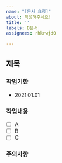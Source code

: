 ```yaml
---
name: "[문서 요청]"
about: 작성해주세요!
title: ''
labels: B문서
assignees: rhkrwjd0

---
```


## 제목

### 작업기한
- 2021.01.01

### 작업내용
- [ ] A
- [ ] B
- [ ] C

### 주의사항
